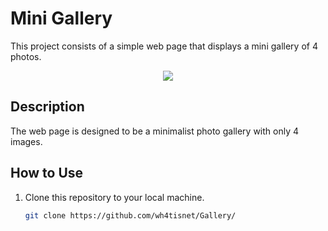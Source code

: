# Mini Gallery

This project consists of a simple web page that displays a mini gallery of 4 photos.

   <p align="center">
     <img src="https://github.com/user-attachments/assets/95641967-1a35-41ed-8638-309872bd19b1">
   </p>

## Description

The web page is designed to be a minimalist photo gallery with only 4 images.

## How to Use

1. Clone this repository to your local machine.
   ```bash
   git clone https://github.com/wh4tisnet/Gallery/
